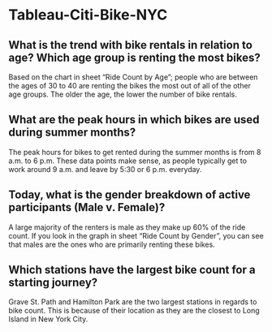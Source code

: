 # Tableau-Citi-Bike-NYC

## What is the trend with bike rentals in relation to age? Which age group is renting the most bikes? 
Based on the chart in sheet “Ride Count by Age”; people who are between the ages of 30 to 40 are renting the bikes the most out of all of the other age groups. The older the age, the lower the number of bike rentals. 

## What are the peak hours in which bikes are used during summer months?
The peak hours for bikes to get rented during the summer months is from 8 a.m. to 6 p.m. These data points make sense, as people typically get to work around 9 a.m. and leave by 5:30 or 6 p.m. everyday. 

## Today, what is the gender breakdown of active participants (Male v. Female)?
A large majority of the renters is male as they make up 60% of the ride count. If you look in the graph in sheet “Ride Count by Gender”, you can see that males are the ones who are primarily renting these bikes. 

## Which stations have the largest bike count for a starting journey? 
Grave St. Path and Hamilton Park are the two largest stations in regards to bike count. This is because of their location as they are the closest to Long Island in New York City. 
